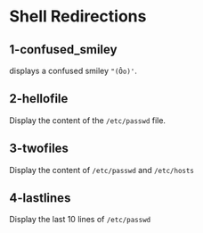 # Shell Redirections

## 1-confused_smiley
displays a confused smiley `"(Ôo)'`.

## 2-hellofile
Display the content of the `/etc/passwd` file.

## 3-twofiles
Display the content of `/etc/passwd` and `/etc/hosts`

## 4-lastlines
Display the last 10 lines of `/etc/passwd`
